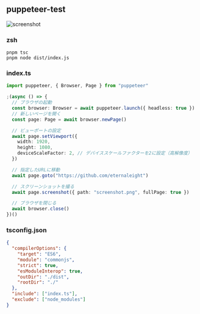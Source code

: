## puppeteer-test
![screenshot](https://github.com/eternaleight/puppteer-test/assets/96198088/27ea23c9-847d-4ef6-a53d-8e0d0ea6741e)

### zsh
```
pnpm tsc
pnpm node dist/index.js 
```

### index.ts
```ts
import puppeteer, { Browser, Page } from "puppeteer"

;(async () => {
  // ブラウザの起動
  const browser: Browser = await puppeteer.launch({ headless: true })
  // 新しいページを開く
  const page: Page = await browser.newPage()

  // ビューポートの設定
  await page.setViewport({
    width: 1920,
    height: 1080,
    deviceScaleFactor: 2, // デバイススケールファクターを2に設定（高解像度）
  })

  // 指定したURLに移動
  await page.goto("https://github.com/eternaleight")

  // スクリーンショットを撮る
  await page.screenshot({ path: "screenshot.png", fullPage: true })

  // ブラウザを閉じる
  await browser.close()
})()
```

### tsconfig.json
```json
{
  "compilerOptions": {
    "target": "ES6",
    "module": "commonjs",
    "strict": true,
    "esModuleInterop": true,
    "outDir": "./dist",
    "rootDir": "./"
  },
  "include": ["index.ts"],
  "exclude": ["node_modules"]
}
```
